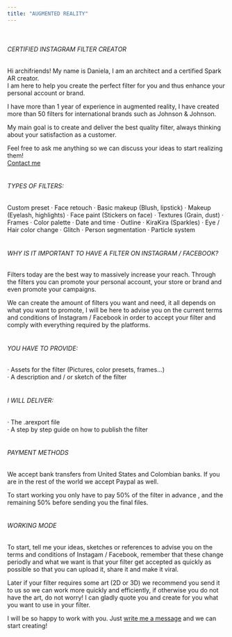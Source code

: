 ```yaml
---
title: "AUGMENTED REALITY"
---
```

<br/>

###### CERTIFIED INSTAGRAM FILTER CREATOR
Hi archifriends! My name is Daniela, I am an architect and a certified Spark AR creator.\
I am here to help you create the perfect filter for you and thus enhance your personal account or brand.

I have more than 1 year of experience in augmented reality, I have created more than 50 filters for international brands such as Johnson & Johnson.

My main goal is to create and deliver the best quality filter, always thinking about your satisfaction as a customer.

Feel free to ask me anything so we can discuss your ideas to start realizing them!\
[Contact me](mailto:info@archezinternational.com)
<br/><br/>

###### TYPES OF FILTERS:
  
  Custom preset · Face retouch · Basic makeup (Blush, lipstick) · Makeup (Eyelash, highlights) · Face paint (Stickers on face) · Textures (Grain, dust) · Frames · Color palette · Date and time · Outline · KiraKira (Sparkles) · Eye / Hair color change · Glitch · Person segmentation · Particle system
<br/><br/>

###### WHY IS IT IMPORTANT TO HAVE A FILTER ON INSTAGRAM / FACEBOOK?
 
Filters today are the best way to massively increase your reach. Through the filters you can promote your personal account, your store or brand and even promote your campaigns.

We can create the amount of filters you want and need, it all depends on what you want to promote, I will be here to advise you on the current terms and conditions of Instagram / Facebook in order to accept your filter and comply with everything required by the platforms.
<br/><br/>

###### YOU HAVE TO PROVIDE:
 
· Assets for the filter (Pictures, color presets, frames...)\
· A description and / or sketch of the filter
<br/><br/>

###### I WILL DELIVER:
 
· The .arexport file\
· A step by step guide on how to publish the filter
<br/><br/>

###### PAYMENT METHODS
 
We accept bank transfers from United States and Colombian banks. If you are in the rest of the world we accept Paypal as well.

To start working you only have to pay 50% of the filter in advance , and the remaining 50% before sending you the final files.
<br/><br/>

###### WORKING MODE
 
To start, tell me your ideas, sketches or references to advise you on the terms and conditions of Instagam / Facebook, remember that these change periodly and what we want is that your filter get accepted as quickly as possible so that you can upload it, share it and make it viral.

Later if your filter requires some art (2D or 3D) we recommend you send it to us so we can work more quickly and efficiently, if otherwise you do not have the art, do not worry! I can gladly quote you and create for you what you want to use in your filter.

I will be so happy to work with you. Just [write me a message](mailto:info@archezinternational.com) and we can start creating!
